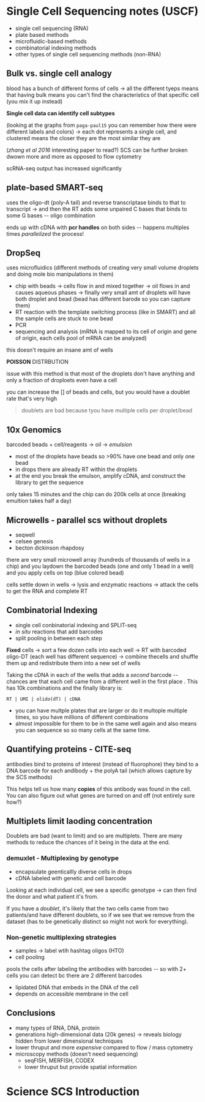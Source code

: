 # Single Cell Sequencing notes (USCF)

- single cell sequencing (RNA)
- plate based methods 
- microfluidic-based methods
- combinatorial indexing methods
- other types of single cell sequencing methods (non-RNA)


## Bulk vs. single cell analogy 
blood has a bunch of different forms of cells -> all the different tyeps means that having bulk means you can't find the characteristics of that specific cell (you mix it up instead)

**Single cell data can identify cell subtypes**

(looking at the graphs from `paga-paul15` you can remember how there were different labels and colors)
-> each dot represents a single cell, and clustered means the closer they are the most similar they are 

(*zhang et al 2016* interesting paper to read?)
SCS can be further broken dwown more and more as opposed to flow cytometry

scRNA-seq output has increased significantly

## plate-based SMART-seq
uses the oligo-dt (poly-A tail) and reverse transcriptase binds to that to transcript -> and then the RT adds some unpaired C bases that binds to some G bases -- oligo combination

ends up with cDNA with **pcr handles** on both sides -- happens multiples times 
*parallelized* the process! 

## DropSeq 
uses microfluidics (different methods of creating very small volume droplets and doing mole bio manipulations in them)

- chip with beads -> cells flow in and mixed together -> oil flows in and causes aqueous phases -> finally very small amt of droplets will have both droplet and bead  (bead has different barode so you can capture them)
- RT reaction with the template switching process (like in SMART) and all the sample cells are stuck to one bead 
- PCR 
- sequencing and analysis (mRNA is mapped to its cell of origin and gene of origin, each cells pool of mRNA can be analyzed)

this doesn't require an insane amt of wells 

**POISSON** DISTRBUTION

issue with this method is that most of the droplets don't have anything and only a fraction of droploets even have a cell

you can increase the [] of beads and cells, but you would have a doublet rate that's very high 

> doublets are bad because tyou have multiple cells per droplet/bead

## 10x Genomics 

barcoded beads + cell/reagents -> oil -> *emulsion*

- most of the droplets have beads so >90% have one bead and only one bead 
- in drops there are already RT within the droplets 
- at the end you break the emulson, amplify cDNA, and construct the library to get the sequence 

only takes 15 minutes and the chip can do 200k cells at once (breaking emultion takes half a day)

## Microwells - parallel scs without droplets 
- seqwell
- celsee genesis
- becton dickinson rhapdosy

there are very small microwell array (hundreds of thousands of wells in a chip) and you laydown the barcoded beads (one and only 1 bead in a well) and you apply cells on top  (blue colored bead)

cells settle down in wells -> lysis and enzymatic reactions -> attack the cells to get the RNA and complete RT 

## Combinatorial Indexing 
- single cell conbinatorial indexing and SPLIT-seq
- *in situ* reactions that add barcodes 
- split pooling in between each step 

**Fixed** cells -> sort a few dozen cells into each well -> RT with barcoded oligo-DT (each well has different sequence) -> combine thecells and shuffle them up and redistribute them into a new set of wells 

Taking the cDNA in each of the wells that adds a *second* barcode -- chances are that each cell came from a different well in the first place . This has 10k combinations and the finally library is:

`RT | UMI | olido(dT) | cDNA`

- you can have multple plates that are larger or do it multople multiple times, so you have millions of different combinations
- almost impossible for them to be in the same well again and also means you can sequence so so many cells at the same time.

## Quantifying proteins - CITE-seq
antibodies bind to proteins of interest (instead of fluorophore) they bind to a DNA barcode for each andibody + the polyA tail (which allows capture by the SCS methods)

This helps tell us how many **copies** of this antibody was found in the cell. You can also figure out what genes are turned on and off (not entirely sure how?)

## Multiplets limit laoding concentration
Doublets are bad (want to limit) and so are multiplets. There are many methods to reduce the chances of it being in the data at the end.

###  demuxlet - Multiplexing by genotype 
- encapsulate geenticallly diverse cells in drops 
- cDNA labeled with genetic and cell barcode 

Looking at each individual cell, we see a specific genotype -> can then find the donor and what patient it's from.

If you have a *doublet*, it's likely that the two cells came from two patients/and have different doublets, so if we see that we remove from the dataset (has to be genetically distinct so might not work for everything).

### Non-genetic multiplexing strategies
- samples -> label wtih hashtag oligos (HTO)
- cell pooling 

pools the cells after labeling the antibodies with barcodes -- so with 2+ cells you can detect bc there are 2 different barcodes 

- lipidated DNA that embeds in the DNA of the cell
- depends on accessible membrane in the cell 

## Conclusions 
- many types of RNA, DNA, protein
- generations high-dimensional data (20k genes) -> reveals biology hidden from lower dimensional techniques 
- lower thruput and more *expensive* compared to flow / mass cytometry
- microscopy methods (doesn't need sequencing)
	- seqFISH, MERFISH, CODEX
	- lower thruput but provide spatial information


# Science SCS Introduction

